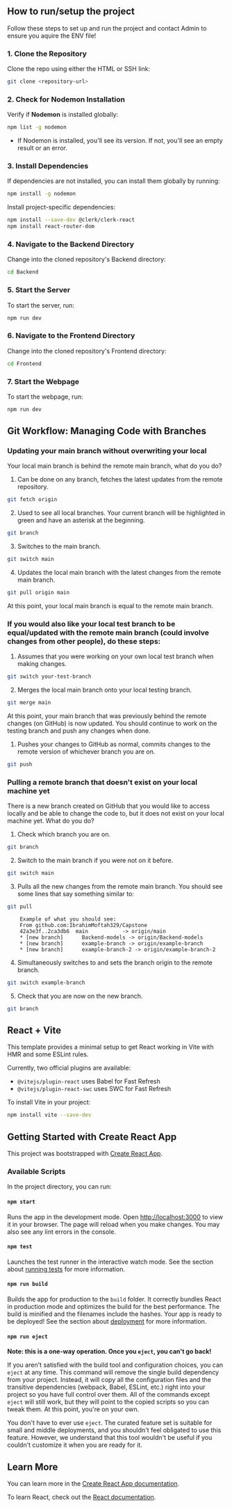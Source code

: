 ## How to run/setup the project

Follow these steps to set up and run the project and contact Admin to ensure you aquire the ENV file!


### 1. Clone the Repository

Clone the repo using either the HTML or SSH link:

```bash
git clone <repository-url>
```

### 2. Check for Nodemon Installation

Verify if **Nodemon** is installed globally:

```bash
npm list -g nodemon
```

- If Nodemon is installed, you'll see its version. If not, you'll see an empty result or an error.

### 3. Install Dependencies

If dependencies are not installed, you can install them globally by running:

```bash
npm install -g nodemon
```

Install project-specific dependencies:

```bash
npm install --save-dev @clerk/clerk-react
npm install react-router-dom
```

### 4. Navigate to the Backend Directory

Change into the cloned repository's Backend directory:

```bash
cd Backend
```

### 5. Start the Server

To start the server, run:

```bash
npm run dev
```

### 6. Navigate to the Frontend Directory

Change into the cloned repository's Frontend directory:

```bash
cd Frontend
```

### 7. Start the Webpage

To start the webpage, run:

```bash
npm run dev
```

## Git Workflow: Managing Code with Branches

### Updating your main branch without overwriting your local

Your local main branch is behind the remote main branch, what do you do?

1. Can be done on any branch, fetches the latest updates from the remote repository.
```bash
git fetch origin
```
2. Used to see all local branches. Your current branch will be highlighted in green and have an asterisk at the beginning.
```bash
git branch
```

3. Switches to the main branch.

 ```bash
git switch main
```

4. Updates the local main branch with the latest changes from the remote main branch.

```bash
git pull origin main
```

At this point, your local main branch is equal to the remote main branch.

### If you would also like your local test branch to be equal/updated with the remote main branch (could involve changes from other people), do these steps:

1. Assumes that you were working on your own local test branch when making changes.

```bash
git switch your-test-branch
```
2. Merges the local main branch onto your local testing branch.

```bash
git merge main
```

At this point, your main branch that was previously behind the remote changes (on GitHub) is now updated. You should continue to work on the testing branch and push any changes when done.

1. Pushes your changes to GitHub as normal, commits changes to the remote version of whichever branch you are on.

```bash
git push
```

### Pulling a remote branch that doesn't exist on your local machine yet

There is a new branch created on GitHub that you would like to access locally and be able to change the code to, but it does not exist on your local machine yet. What do you do?

1. Check which branch you are on.

 ```bash
git branch
```
2. Switch to the main branch if you were not on it before.

```bash
git switch main
```
3. Pulls all the new changes from the remote main branch. You should see some lines that say something similar to:

```bash
git pull
```
```plaintext
    Example of what you should see:
    From github.com:IbrahimMoftah329/Capstone
    42a3e3f..2ca3db6  main           -> origin/main
    * [new branch]      Backend-models -> origin/Backend-models
    * [new branch]      example-branch -> origin/example-branch
    * [new branch]      example-branch-2 -> origin/example-branch-2
```
    
4. Simultaneously switches to and sets the branch origin to the remote branch.

```bash
git switch example-branch
```

5. Check that you are now on the new branch.

```bash
git branch
```

## React + Vite

This template provides a minimal setup to get React working in Vite with HMR and some ESLint rules.

Currently, two official plugins are available:

- `@vitejs/plugin-react` uses Babel for Fast Refresh
- `@vitejs/plugin-react-swc` uses SWC for Fast Refresh

To install Vite in your project:

```bash
npm install vite --save-dev
```

## Getting Started with Create React App

This project was bootstrapped with [Create React App](https://github.com/facebook/create-react-app).

### Available Scripts

In the project directory, you can run:

#### `npm start`

Runs the app in the development mode. Open [http://localhost:3000](http://localhost:3000) to view it in your browser. The page will reload when you make changes. You may also see any lint errors in the console.

#### `npm test`

Launches the test runner in the interactive watch mode. See the section about [running tests](https://facebook.github.io/create-react-app/docs/running-tests) for more information.

#### `npm run build`

Builds the app for production to the `build` folder. It correctly bundles React in production mode and optimizes the build for the best performance. The build is minified and the filenames include the hashes. Your app is ready to be deployed! See the section about [deployment](https://facebook.github.io/create-react-app/docs/deployment) for more information.

#### `npm run eject`

**Note: this is a one-way operation. Once you `eject`, you can't go back!**

If you aren't satisfied with the build tool and configuration choices, you can `eject` at any time. This command will remove the single build dependency from your project. Instead, it will copy all the configuration files and the transitive dependencies (webpack, Babel, ESLint, etc.) right into your project so you have full control over them. All of the commands except `eject` will still work, but they will point to the copied scripts so you can tweak them. At this point, you're on your own.

You don't have to ever use `eject`. The curated feature set is suitable for small and middle deployments, and you shouldn't feel obligated to use this feature. However, we understand that this tool wouldn't be useful if you couldn't customize it when you are ready for it.

## Learn More

You can learn more in the [Create React App documentation](https://facebook.github.io/create-react-app/docs/getting-started).

To learn React, check out the [React documentation](https://reactjs.org/).
